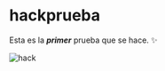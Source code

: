 # hackprueba
 
Esta es la _**primer**_ prueba que se hace. :sparkles:

![hack](img/zyx-censura-prensa.jpg)
